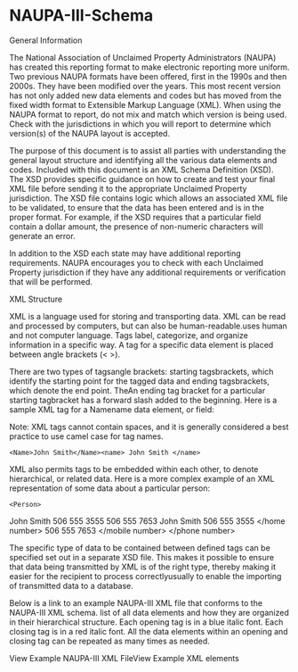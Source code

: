 # NAUPA-III-Schema

General Information

The National Association of Unclaimed Property Administrators (NAUPA) has created this reporting format to make electronic reporting more uniform. Two previous NAUPA formats have been offered, first in the 1990s and then 2000s.  They have been modified over the years. This most recent version has not only added new data elements and codes but has moved from the fixed width format to Extensible Markup Language (XML).  When using the NAUPA format to report, do not mix and match which version is being used.  Check with the jurisdictions in which you will report to determine which version(s) of the NAUPA layout is accepted.

The purpose of this document is to assist all parties with understanding the general layout structure and identifying all the various data elements and codes. Included with this document is an XML Schema Definition (XSD). The XSD provides specific guidance on how to create and test your final XML file before sending it to the appropriate Unclaimed Property jurisdiction. The XSD file contains logic which allows an associated XML file to be validated, to ensure that the data has been entered and is in the proper format. For example, if the XSD requires that a particular field contain a dollar amount, the presence of non-numeric characters will generate an error.

In addition to the XSD each state may have additional reporting requirements. NAUPA encourages you to check with each Unclaimed Property jurisdiction if they have any additional requirements or verification that will be performed.

XML Structure

XML is a language used for storing and transporting data.  XML can be read and processed by computers, but can also be human-readable.uses human and not computer language.  Tags label, categorize, and organize information in a specific way.  A tag for a specific data element is placed between angle brackets (< >). 

There are two types of tagsangle brackets:  starting tagsbrackets, which identify the starting point for the tagged data and ending tagsbrackets, which denote the end point.  TheAn ending tag bracket for a particular starting tagbracket  has a forward slash added to the beginning.  Here is a sample XML tag for a Namename data element, or field:

Note:  XML tags cannot contain spaces, and it is generally considered a best practice to use camel case for tag names.

	<Name>John Smith</Name><name> John Smith </name>

XML also permits tags to be embedded within each other, to denote hierarchical, or related data.  Here is a more complex example of an XML representation of some data about a particular person:

	<Person>
<Name>John Smith</Name>
<PhoneNumber>
<HomeNumber>506 555 3555</HomeNumber>
<MobileNumber>506 555 7653</MobileNumber>
</PhoneNumber>
	</Person>
<person>
		<name> John Smith </name>
		<phone number>
			<home number> 506 555 3555 </home number>
			<mobile number> 506 555 7653 </mobile number>
		</phone number>
	</person>

The specific type of data to be contained between defined tags can be specified set out in a separate XSD file.  This makes it possible to ensure that data being transmitted by XML is of the right type, thereby making it easier for the recipient to process correctlyusually to enable the importing of transmitted data to a database. 

Below is a link to an example NAUPA-III XML file that conforms to the NAUPA-III XML schema. list of all data elements and how they are organized in their hierarchical structure. Each opening tag is in a blue italic font. Each closing tag is in a red italic font. All the data elements within an opening and closing tag can be repeated as many times as needed.

View Example NAUPA-III XML FileView Example XML elements
